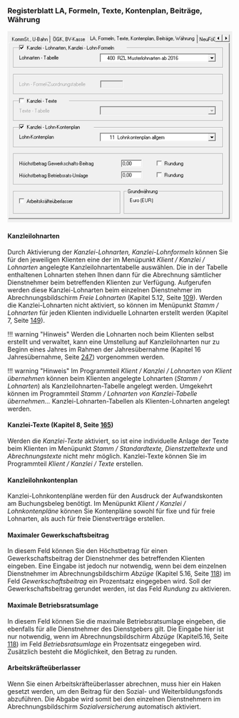### Registerblatt LA, Formeln, Texte, Kontenplan, Beiträge, Währung

![Image](<img/image27.png>)

#### **Kanzleilohnarten**

Durch Aktivierung der *Kanzlei-Lohnarten, Kanzlei-Lohnformeln* können Sie für den jeweiligen Klienten eine der im Menüpunkt *Klient / Kanzlei / Lohnarten* angelegte Kanzleilohnartentabelle auswählen. Die in der Tabelle enthaltenen Lohnarten stehen Ihnen dann für die Abrechnung sämtlicher Dienstnehmer beim betreffenden Klienten zur Verfügung. Aufgerufen werden diese Kanzlei-Lohnarten beim einzelnen Dienstnehmer im Abrechnungsbildschirm *Freie Lohnarten* (Kapitel 5.12, Seite [109](#freie-lohnarten)). Werden die Kanzlei-Lohnarten nicht aktiviert, so können im Menüpunkt *Stamm / Lohnarten* für jeden Klienten individuelle Lohnarten erstellt werden (Kapitel 7, Seite [149](#freie-lohnarten-2)).

!!! warning "Hinweis"
    Werden die Lohnarten noch beim Klienten selbst erstellt und verwaltet, kann eine Umstellung auf Kanzleilohnarten nur zu Beginn eines Jahres im Rahmen der Jahresübernahme (Kapitel 16 Jahresübernahme, Seite [247](#jahresübernahme)) vorgenommen werden.

!!! warning "Hinweis"
    Im Programmteil *Klient / Kanzlei / Lohnarten von Klient übernehmen* können beim Klienten angelegte Lohnarten (*Stamm / Lohnarten*) als Kanzleilohnarten-Tabelle angelegt werden. Umgekehrt können im Programmteil *Stamm / Lohnarten von Kanzlei-Tabelle übernehmen...* Kanzlei-Lohnarten-Tabellen als Klienten-Lohnarten angelegt werden.

#### **Kanzlei-Texte (Kapitel 8, Seite [165](#_Ref469360652))**

Werden die *Kanzlei-Texte* aktiviert, so ist eine individuelle Anlage der Texte beim Klienten im Menüpunkt *Stamm / Standardtexte, Dienstzetteltexte* und *Abrechnungstexte* nicht mehr möglich. Kanzlei-Texte können Sie im Programmteil *Klient / Kanzlei / Texte* erstellen.

#### **Kanzleilohnkontenplan**

Kanzlei-Lohnkontenpläne werden für den Ausdruck der Aufwandskonten am Buchungsbeleg benötigt. Im Menüpunkt *Klient / Kanzlei / Lohnkontenpläne* können Sie Kontenpläne sowohl für fixe und für freie Lohnarten, als auch für freie Dienstverträge erstellen.

#### **Maximaler Gewerkschaftsbeitrag**

In diesem Feld können Sie den Höchstbetrag für einen Gewerkschaftsbeitrag der Dienstnehmer des betreffenden Klienten eingeben. Eine Eingabe ist jedoch nur notwendig, wenn bei dem einzelnen Dienstnehmer im Abrechnungsbildschirm *Abzüge* (Kapitel 5.16, Seite [118](#beschreibung-der-eingabefelder-8)) im Feld *Gewerkschaftsbeitrag* ein Prozentsatz eingegeben wird. Soll der Gewerkschaftsbeitrag gerundet werden, ist das Feld *Rundung* zu aktivieren.

#### **Maximale Betriebsratsumlage**

In diesem Feld können Sie die maximale Betriebsratsumlage eingeben, die ebenfalls für alle Dienstnehmer des Dienstgebers gilt. Die Eingabe hier ist nur notwendig, wenn im Abrechnungsbildschirm *Abzüge* (Kapitel5.16, Seite [118](#beschreibung-der-eingabefelder-8)) im Feld *Betriebsratsumlage* ein Prozentsatz eingegeben wird. Zusätzlich besteht die Möglichkeit, den Betrag zu runden.

#### **Arbeitskräfteüberlasser**

Wenn Sie einen Arbeitskräfteüberlasser abrechnen, muss hier ein Haken gesetzt werden, um den Beitrag für den Sozial- und Weiterbildungsfonds abzuführen. Die Abgabe wird somit bei den einzelnen Dienstnehmern im Abrechnungsbildschirm *Sozialversicherung* automatisch aktiviert.